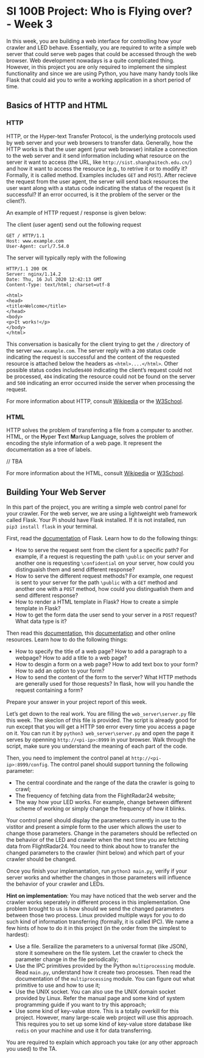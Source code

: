 # SI 100B Project: Who is Flying over? - Week 3

In this week, you are building a web interface for controlling how your crawler and LED behave. Essentially, you are required to write a simple web server that could serve web pages that could be accessed through the web browser. Web development nowadays is a quite complicated thing. However, in this project you are only required to implement the simplest functionality and since we are using Python, you have many handy tools like Flask that could aid you to write a working application in a short period of time.

## Basics of HTTP and HTML

### HTTP

HTTP, or the Hyper-text Transfer Protocol, is the underlying protocols used by web server and your web browsers to transfer data. Generally, how the HTTP works is that the user agent (your web browser) initalize a connection to the web server and it send information including what resource on the server it want to access (the URL, like `http://sist.shanghaitech.edu.cn/`) and how it want to access the resource (e.g., to retrive it or to modify it? Formally, it is called method. Examples includes `GET` and `POST`). After recieve the request from the user agent, the server will send back resources the user want along with a status code indicating the status of the request (is it successful? If an error occurred, is it the problem of the server or the client?). 

An example of HTTP request / response is given below:

The client (user agent) send out the following request

```http
GET / HTTP/1.1
Host: www.example.com
User-Agent: curl/7.54.0
```

The server will typically reply with the following

```http
HTTP/1.1 200 OK
Server: nginx/1.14.2
Date: Thu, 16 Jul 2020 12:42:13 GMT
Content-Type: text/html; charset=utf-8

<html>
<head>
<title>Welcome</title>
</head>
<body>
<p>It works!</p>
</body>
</html>
```

This conversation is basically for the client trying to get the `/` directory of the server `www.example.com`. The server reply with a `200` status code indicating the request is successful and the content of the requested resource is attached below the headers as `<html>....</html>`. Other possible status codes includes`400` indicating the client’s request could not be processed,  `404` indicating the resource could not be found on the server and `500` indicating an error occurred inside the server when processing the request.

For more information about HTTP, consult [Wikipedia](https://en.wikipedia.org/wiki/Hypertext_Transfer_Protocol) or the [W3School](https://www.w3schools.com/whatis/whatis_http.asp).

### HTML

HTTP solves the problem of transferring a file from a computer to another. HTML, or the **H**yper **T**ext **M**arkup **L**anguage, solves the problem of encoding the style information of a web page. It represent the documentation as a tree of labels.

// TBA

For more information about the HTML, consult [Wikipedia](https://en.wikipedia.org/wiki/HTML) or [W3School](https://www.w3schools.com/whatis/whatis_html.asp).

## Building Your Web Server

In this part of the project, you are writing a simple web control panel for your crawler. For the web server, we are using a lightweight web framework called Flask. Your Pi should have Flask installed. If it is not installed, run `pip3 install flask` in your terminal.

First, read the [documentation](https://flask.palletsprojects.com/en/1.1.x/) of Flask. Learn how to do the following things:

* How to serve the request sent from the client for a specific path? For example, if a request is requesting the path `\public` on your server and another one is requesting `\confidential` on your server, how could you distinguaish them and send different response?
* How to serve the different request methods? For example, one request is sent to your server for the path `\public` with a `GET` method and another one with a `POST` method, how could you distinguatish them and send different response?
* How to render a HTML template in Flask? How to create a simple template in Flask?
* How to get the form data the user send to your server in a `POST` request? What data type is it?

Then read this [documentation](https://developer.mozilla.org/en-US/docs/Learn/HTML/Introduction_to_HTML/Getting_started), this [documentation](https://developer.mozilla.org/en-US/docs/Learn/Forms/Your_first_form) and other online resources. Learn how to do the following things:

* How to specify the title of a web page? How to add a paragraph to a webpage? How to add a title to a web page?
* How to desgin a form on a web page? How to add text box to your form? How to add an option to your form?
* How to send the content of the form to the server? What HTTP methods are generally used for those requests? In flask, how will you handle the request containing a form?

Prepare your answer in your project report of this week.

Let’s get down to the real work. You are filling the `web_server\server.py` file this week. The skeclon of this file is provided. The script is already good for run except that you will get a HTTP `500` error every time you access a page on it. You can run it by `python3 web_server\server.py` and open the page it serves by openning `http://<pi-ip>:8999` in your browser. Walk through the script, make sure you understand the meaning of each part of the code.

Then, you need to implement the control panel at `http://<pi-ip>:8999/config`. The control panel should support tunning the following parameter:

* The central coordinate and the range of the data the crawler is going to crawl;
* The frequency of fetching data from the FlightRadar24 website;
* The way how your LED works. For example, change between different scheme of working or simply change the frequency of how it blinks.

Your control panel should display the parameters currently in use to the vistitor and present a simple form to the user which allows the user to change those parameters. Change in the parameters should be reflected on the behavior of the LED and crawler when the next time you are fetching data from FlightRadar24. You need to think about how to transfer the changed parameters to the crawler (hint below) and which part of your crawler should be changed.

Once you finish your implemantation, run `python3 main.py`, verify if your server works and whether the changes in those parameters will influence the behavior of your crawler and LEDs.

**Hint on implementation**: You may have noticed that the web server and the crawler works seperately in different process in this implementation. One problem brought to us is how should we send the changed parameters between those two process. Linux provided multiple ways for you to do such kind of information transferring (formally, it is called IPC). We name a few hints of how to do it in this project (in the order from the simplest to hardest):

* Use a file. Serailize the parameters to a universal format (like JSON), store it somewhere on the file system. Let the crawler to check the parameter change in the file periodically;
* Use the IPC primitives provided by the Python `multiprocessing` module. Read `main.py`, understand how it create two processes. Then read the documentation of the  `multiprocessing` module. You can figure out what primitive to use and how to use it;
* Use the UNIX socket. You can also use the UNIX domain socket provided by Linux. Refer the manual page and some kind of system programming guide if you want to try this approach;
* Use some kind of key-value store. This is a totally overkill for this project. However, many large-scale web project will use this approach. This requires you to set up some kind of key-value store database like `redis` on your machine and use it for data transferring.

You are required to explain which approach you take (or any other approach you used) to the TA.